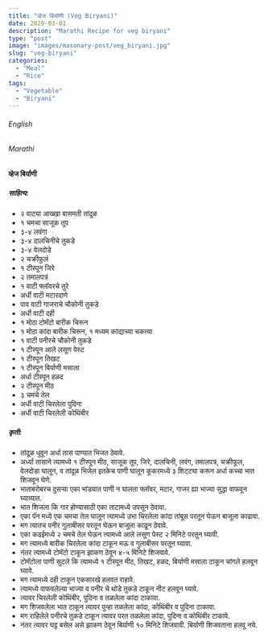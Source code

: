 ```yaml
---
title: "व्हेज बिर्याणी (Veg Biryani)"
date: 2020-03-01
description: "Marathi Recipe for veg biryani"
type: "post"
image: "images/masonary-post/veg_biryani.jpg"
slug: "veg-biryani"
categories: 
  - "Meal"
  - "Rice"
tags:
  - "Vegetable"
  - "Biryani"
---
```


###### English






###### Marathi


#### व्हेज बिर्याणी



##### साहित्य:
- २ वाट्या आख्खा बासमती तांदूळ
- १ चमचा साजूक तूप 
- ३-४ लवंगा 
- ३-४ दालचिनीचे तुकडे 
- ३-४ वेलदोडे 
- २ चक्रीफुलं 
- १ टीस्पून जिरे 
- २ तमालपत्रं 
- १ वाटी फ्लॉवरचे तुरे 
- अर्धी वाटी मटारदाणे 
- पाव वाटी गाजराचे चौकोनी तुकडे 
- अर्धी वाटी दही 
- १ मोठा टोमॅटो बारीक चिरून 
- १ मोठा कांदा बारीक चिरून, १ मध्यम कांद्याच्या चकत्या 
- १ वाटी पनीरचे चौकोनी तुकडे 
- १ टीस्पून आले लसूण पेस्ट 
- १ टीस्पून तिखट 
- १ टीस्पून बिर्याणी मसाला 
- अर्धा टीस्पून हळद 
- २ टीस्पून मीठ 
- ३ चमचे तेल 
- अर्धी वाटी चिरलेला पुदिना 
- अर्धी वाटी चिरलेली कोथिंबीर 


##### कृती: 


- तांदूळ धुवून अर्धा तास पाण्यात भिजत ठेवावे. 
- अर्ध्या तासाने त्यामध्ये १ टीस्पून मीठ, साजूक तूप, जिरे, दालचिनी, लवंग, तमालपत्र, चक्रीफूल, वेलदोडा घालून, व तांदूळ भिजेल इतकेच पाणी घालून कूकरमध्ये ३ शिट्ट्या करून अर्धा कच्चा भात शिजवून घेणे. 
- भाताबरोबरच दुसऱ्या एका भांड्यात पाणी न घालता फ्लॉवर, मटार, गाजर ह्या भाज्या सुद्धा वाफवून घ्याव्यात. 
- भात शिजला कि गार होण्यासाठी एका ताटामध्ये उपसून ठेवावा. 
- एका पॅन मध्ये एक चमचा तेल घालून त्यामध्ये उभा चिरलेला कांदा तांबूस परतून घेऊन बाजूला काढावा. 
- मग त्यातच पनीर गुलाबीसर परतून घेऊन बाजूला काढून ठेवावे. 
- एका कढईमध्ये २ चमचे तेल घेऊन त्यामध्ये आले लसूण पेस्ट २ मिनिटे परतून घ्यावी. 
- मग त्यामध्ये बारीक चिरलेला कांदा टाकून मऊ व गुलाबीसर परतून घ्यावा. 
- नंतर त्यामध्ये टोमॅटो टाकून झाकण ठेवून ४-५ मिनिटे शिजवावे. 
- टोमॅटोला पाणी सुटले कि त्यामध्ये १ टीस्पून मीठ, तिखट, हळद, बिर्याणी मसाला टाकून चांगले हलवून घ्यावे. 
- मग त्यामध्ये दही टाकून एकसारखे हलवत राहावे. 
- त्यामध्ये वाफवलेल्या भाज्या व पनीर चे थोडे तुकडे टाकून नीट हलवून घ्यावे. 
- त्यावर चिरलेली कोथिंबीर, पुदिना व तळलेला कांदा टाकावा. 
- मग शिजवलेला भात टाकून त्यावर पुन्हा तळलेला कांदा, कोथिंबीर व पुदिना टाकावा. 
- मग राहिलेले पनीरचे तुकडे टाकून त्यावर परत तळलेला कांदा, पुदिना व कोथिंबीर टाकावे. 
- नंतर त्यावर घट्ट बसेल असे झाकण ठेवून बिर्याणी १० मिनिटे शिजवावी. बिर्याणी शिजवताना हलवू नये. 

